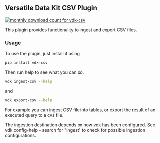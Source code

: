 ## Versatile Data Kit CSV Plugin

<a href="https://pypistats.org/packages/vdk-csv" alt="Monthly Downloads">
        <img src="https://img.shields.io/pypi/dm/vdk-csv.svg" alt="monthly download count for vdk-csv"></a>

This plugin provides functionality to ingest and export CSV files.

### Usage

To use the plugin, just install it using

```bash
pip install vdk-csv
```

Then run help to see what you can do.
```bash
vdk ingest-csv --help
```
and
```bash
vdk export-csv --help
```

For example you can ingest CSV file into tables, or export the result of an executed query to a cvs file.

The ingestion destination depends on how vdk has been configured.
See vdk config-help - search for "ingest" to check for possible ingestion configurations.
